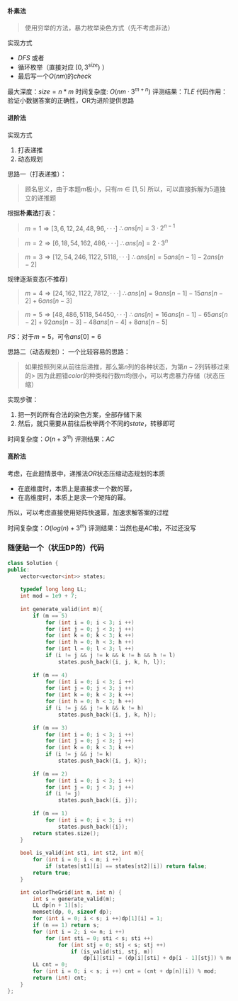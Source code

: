 #### 朴素法
> 使用穷举的方法，暴力枚举染色方式（先不考虑非法）

实现方式
- $DFS$ 或者
- 循环枚举（直接对应 $[0,3^{size})$ ）
- 最后写一个$O(nm)$的$check$

最大深度：$size = n * m$
时间复杂度: $O(nm·3^{m+n})$
评测结果：$TLE$
代码作用：验证小数据答案的正确性，OR为进阶提供思路

#### 进阶法
实现方式
1. 打表递推
2. 动态规划

思路一（打表递推）：
>顾名思义，由于本题$m$极小，只有$m\in [1,5]$
>所以，可以直接拆解为$5$道独立的递推题

根据**朴素法**打表：
>$m=1\Rightarrow[3,6,12,24,48,96,···]$
>$\therefore ans[n]=3·2^{n-1}$

>$m=2\Rightarrow[6,18,54,162,486,···]$
>$\therefore ans[n]=2·3^{n}$

>$m=3\Rightarrow[12,54,246,1122,5118,···]$
>$\therefore ans[n]=5ans[n-1]-2ans[n-2]$

规律逐渐变态(不推荐)
>$m=4\Rightarrow[24,162,1122,7812,···]$
>$\therefore ans[n]=9ans[n-1]-15ans[n-2]+6ans[n-3]$

>$m=5\Rightarrow[48,486,5118,54450,···]$
>$\therefore ans[n]=16ans[n-1]-65ans[n-2]+92ans[n-3]-48ans[n-4]+8ans[n-5]$

$PS$：对于$m=5$，可令$ans[0]=6$

思路二（动态规划）：
一个比较容易的思路：
>如果按照列来从前往后递推，那么第$n$列的各种状态，为第$n-2$列转移过来的>
>因为此题错$color$的种类和行数$m$均很小，可以考虑暴力存储（状态压缩）

实现步骤：
1. 把一列的所有合法的染色方案，全部存储下来
2. 然后，就只需要从前往后枚举两个不同的$state$，转移即可

时间复杂度：$O(n+3^m)$
评测结果：$AC$

#### 高阶法
考虑，在此题情景中，递推法$OR$状态压缩动态规划的本质
- 在底维度时，本质上是直接求一个数的幂，
- 在高维度时，本质上是求一个矩阵的幂。

所以，可以考虑直接使用矩阵快速幂，加速求解答案的过程

时间复杂度：$O(log(n)+3^m)$
评测结果：当然也是$AC$啦，不过还没写

### 随便贴一个（状压DP的）代码
```cpp [c++/状压DP]
class Solution {
public:
    vector<vector<int>> states;
    
    typedef long long LL;
    int mod = 1e9 + 7;
    
    int generate_valid(int m){
        if (m == 5)
            for (int i = 0; i < 3; i ++)
            for (int j = 0; j < 3; j ++)
            for (int k = 0; k < 3; k ++)
            for (int h = 0; h < 3; h ++)
            for (int l = 0; l < 3; l ++)
            if (i != j && j != k && k != h && h != l)
                states.push_back({i, j, k, h, l});
        
        if (m == 4)
            for (int i = 0; i < 3; i ++)
            for (int j = 0; j < 3; j ++)
            for (int k = 0; k < 3; k ++)
            for (int h = 0; h < 3; h ++)
            if (i != j && j != k && k != h)
                states.push_back({i, j, k, h});
        
        if (m == 3)
            for (int i = 0; i < 3; i ++)
            for (int j = 0; j < 3; j ++)
            for (int k = 0; k < 3; k ++)
            if (i != j && j != k)
                states.push_back({i, j, k});
        
        if (m == 2)
            for (int i = 0; i < 3; i ++)
            for (int j = 0; j < 3; j ++)
            if (i != j)
                states.push_back({i, j});
        
        if (m == 1)
            for (int i = 0; i < 3; i ++)
                states.push_back({i});
        return states.size();
    }
    
    bool is_valid(int st1, int st2, int m){
        for (int i = 0; i < m; i ++)
            if (states[st1][i] == states[st2][i]) return false;
        return true;
    }

    int colorTheGrid(int m, int n) {
        int s = generate_valid(m);
        LL dp[n + 1][s];
        memset(dp, 0, sizeof dp);
        for (int i = 0; i < s; i ++)dp[1][i] = 1;        
        if (n == 1) return s;
        for (int i = 2; i <= n; i ++)
            for (int sti = 0; sti < s; sti ++)
                for (int stj = 0; stj < s; stj ++)
                    if (is_valid(sti, stj, m))
                        dp[i][sti] = (dp[i][sti] + dp[i - 1][stj]) % mod;
        LL cnt = 0;
        for (int i = 0; i < s; i ++) cnt = (cnt + dp[n][i]) % mod;        
        return (int) cnt;
    }
};
```

